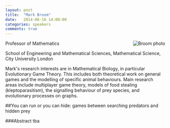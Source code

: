 ```yaml
---
layout: post
title:  "Mark Broom"
date:   2014-06-16 14:00:00
categories: speakers
comments: true
---
```


<footer class="entry-meta">
<img src="{{ site.url }}/images/broom.jpg" alt="Broom photo" align="right">
<span class="author vcard" itemprop="author" itemscope itemtype="http://schema.org/Person"></a></span></span>
</footer>


Professor of Mathematics 

School of Engineering and Mathematical Sciences, 
Mathematical Science, City University London

Mark's research interests are in Mathematical Biology, in particular Evolutionary Game Theory. This includes both theoretical work on general games and the modelling of specific animal behaviours. Main research areas include multiplayer game theory, models of food stealing (kleptoparasitism), the signalling behaviour of prey species, and evolutionary processes on graphs.

##You can run or you can hide: games between searching predators and hidden prey

###Abstract
tba